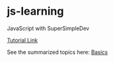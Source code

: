 # js-learning
JavaScript with SuperSimpleDev

[Tutorial Link](https://www.youtube.com/watch?v=EerdGm-ehJQ&list=PLEPye7A7EcQZrT3VSBb7jtxnxIfY3yyG6&index=4&pp=iAQB)

See the summarized topics here: [Basics](basics.md)